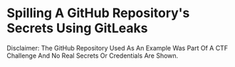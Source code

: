 # Spilling A GitHub Repository's Secrets Using GitLeaks
Disclaimer: The GitHub Repository Used As An Example Was Part Of A CTF Challenge And No Real Secrets Or Credentials Are Shown.
